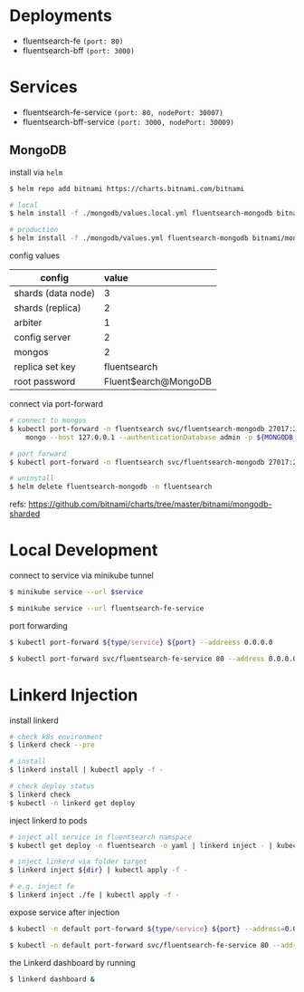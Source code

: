 # Deployments
- fluentsearch-fe `(port: 80)`
- fluentsearch-bff `(port: 3000)`
# Services
- fluentsearch-fe-service `(port: 80, nodePort: 30007)`
- fluentsearch-bff-service `(port: 3000, nodePort: 30009)`


## MongoDB
install via `helm`

```sh
$ helm repo add bitnami https://charts.bitnami.com/bitnami

# local
$ helm install -f ./mongodb/values.local.yml fluentsearch-mongodb bitnami/mongodb-sharded -n fluentsearch

# production
$ helm install -f ./mongodb/values.yml fluentsearch-mongodb bitnami/mongodb-sharded -n fluentsearch
```

config values

| config        | value           |
| ------------- |:-------------|
| shards (data node)      | 3 |
| shards (replica)      | 2 |
| arbiter      | 1      |
| config server | 2      |
| mongos | 2      |
| replica set key | fluentsearch      |
| root password | Fluent$earch@MongoDB      |

connect via port-forward

```sh
# connect to mongos
$ kubectl port-forward -n fluentsearch svc/fluentsearch-mongodb 27017:27017 &
    mongo --host 127.0.0.1 --authenticationDatabase admin -p ${MONGODB_ROOT_PASSWORD}

# port forward
$ kubectl port-forward -n fluentsearch svc/fluentsearch-mongodb 27017:27017

# uninstall
$ helm delete fluentsearch-mongodb -n fluentsearch
```

refs: https://github.com/bitnami/charts/tree/master/bitnami/mongodb-sharded

# Local Development

connect to service via minikube tunnel

```sh
$ minikube service --url $service

$ minikube service --url fluentsearch-fe-service
```

port forwarding

```sh
$ kubectl port-forward ${type/service} ${port} --addreess 0.0.0.0

$ kubectl port-forward svc/fluentsearch-fe-service 80 --address 0.0.0.0
```

# Linkerd Injection

install linkerd

```sh
# check k8s environment
$ linkerd check --pre

# install
$ linkerd install | kubectl apply -f -

# check deploy status
$ linkerd check
$ kubectl -n linkerd get deploy
```

inject linkerd to pods

```sh
# inject all service in fluentsearch namspace
$ kubectl get deploy -n fluentsearch -o yaml | linkerd inject - | kubectl apply -f -

# inject linkerd via folder target
$ linkerd inject ${dir} | kubectl apply -f -

# e.g. inject fe
$ linkerd inject ./fe | kubectl apply -f -
```

expose service after injection

```sh
$ kubectl -n default port-forward ${type/service} ${port} --address=0.0.0.0

$ kubectl -n default port-forward svc/fluentsearch-fe-service 80 --address=0.0.0.0
```

the Linkerd dashboard by running

```sh
$ linkerd dashboard &
```
